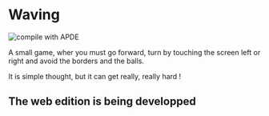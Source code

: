 # Waving

![compile with APDE](https://img.shields.io/badge/compile%20with-APDE-a3c4d9.svg)



A small game, wher you must go forward, turn by touching the screen left or right and avoid the borders and the balls.


It is simple thought, but it can get really, really hard !

## The web edition is being developped
